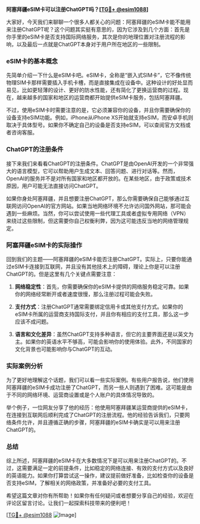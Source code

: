 **阿塞拜疆eSIM卡可以注册ChatGPT吗？[[TG💪+ @esim1088](https://t.me/s/esim1088)]**

大家好，今天我们来聊聊一个很多人都关心的问题：阿塞拜疆的eSIM卡能不能用来注册ChatGPT呢？这个问题其实挺有意思的，因为它涉及到几个方面：首先是你手里的eSIM卡是否支持国际网络服务，其次是你的地理位置对注册流程的影响，以及最后一点就是ChatGPT本身对于用户所在地区的一些限制。

### eSIM卡的基本概念

先简单介绍一下什么是eSIM卡吧。eSIM卡，全称是“嵌入式SIM卡”，它不像传统物理SIM卡那样需要插入手机卡槽，而是直接集成在设备中。这种设计的好处显而易见，比如更轻薄的设计、更好的防水性能，还有简化了更换运营商的过程。现在，越来越多的国家和地区的运营商都开始提供eSIM卡服务，包括阿塞拜疆。

不过，使用eSIM卡时需要注意的是，它必须兼容你的设备，并且你需要确保你的设备支持eSIM功能。例如，iPhone从iPhone XS开始就支持eSIM，而安卓手机则取决于具体型号。如果你不确定自己的设备是否支持eSIM，可以查阅官方文档或者咨询客服。

### ChatGPT的注册条件

接下来我们来看看ChatGPT的注册条件。ChatGPT是由OpenAI开发的一个非常强大的语言模型，它可以帮助用户生成文本、回答问题、进行对话等。然而，OpenAI的服务并不是对所有国家和地区都开放的。在某些地区，由于政策或技术原因，用户可能无法直接访问ChatGPT。

如果你身处阿塞拜疆，并且想要注册ChatGPT，那么你需要确保自己能够通过互联网访问OpenAI的官方网站。如果当地网络环境不允许访问国外网站，那可能会遇到一些麻烦。当然，你可以尝试使用一些代理工具或者虚拟专用网络（VPN）来绕过这些限制，但这需要你自己权衡利弊，因为这可能违反当地的网络管理规定。

### 阿塞拜疆eSIM卡的实际操作

回到我们的主题——阿塞拜疆的eSIM卡能否注册ChatGPT。实际上，只要你能通过eSIM卡连接到互联网，并且没有其他技术上的障碍，理论上你是可以注册ChatGPT的。但是这里有几个关键点需要注意：

1. **网络稳定性**：首先，你需要确保你的eSIM卡提供的网络服务稳定可靠。如果你的网络经常断开或者速度很慢，那么注册过程可能会失败。
   
2. **支付方式**：注册ChatGPT通常需要绑定信用卡或其他支付方式。如果你的eSIM卡所属的运营商支持国际支付，并且你有相应的支付工具，那么这一步应该不成问题。

3. **语言和文化差异**：虽然ChatGPT支持多种语言，但它的主要界面还是以英文为主。如果你的英语水平不够高，可能会影响你的使用体验。此外，不同国家的文化背景也可能影响你与ChatGPT的互动。

### 实际案例分析

为了更好地理解这个话题，我们可以看一些实际案例。有些用户报告说，他们使用阿塞拜疆的eSIM卡成功注册了ChatGPT，而另一些人则遇到了困难。这可能是由于不同的网络环境、运营商设置或是个人账户的具体情况导致的。

举个例子，一位网友分享了他的经历：他使用阿塞拜疆某运营商提供的eSIM卡，在连接到互联网后顺利完成了ChatGPT的注册流程。他的经验告诉我们，只要网络条件允许，并且遵循正确的步骤，阿塞拜疆的eSIM卡确实是可以用来注册ChatGPT的。

### 总结

综上所述，阿塞拜疆的eSIM卡在大多数情况下是可以用来注册ChatGPT的。不过，这需要满足一定的前提条件，比如稳定的网络连接、有效的支付方式以及良好的英语能力。如果你打算尝试这一操作，建议提前做好准备，比如检查你的设备是否支持eSIM，了解相关的网络政策，并准备好必要的支付工具。

希望这篇文章对你有所帮助！如果你有任何疑问或者想要分享自己的经验，欢迎在评论区留言讨论。让我们一起探索科技带来的便利吧！

[[TG💪+ @esim1088](https://t.me/s/esim1088) ![Image](https://i.postimg.cc/4NQfJmqS/Snipaste-2025-05-13-00-14-12.png)]